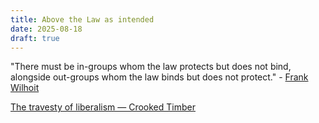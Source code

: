 ```yaml
---
title: Above the Law as intended
date: 2025-08-18
draft: true
---
```


"There must be in-groups whom the law protects but does not bind, alongside out-groups whom the law binds but does not protect." - [Frank Wilhoit](https://www.broadheath.com/)

[The travesty of liberalism — Crooked Timber](https://crookedtimber.org/2018/03/21/liberals-against-progressives/#comment-729288)
